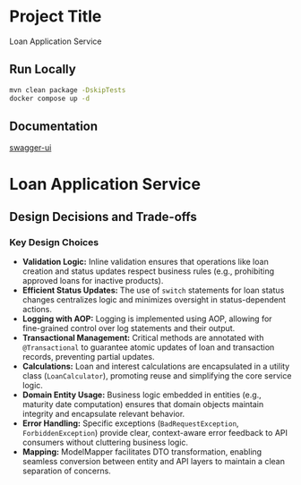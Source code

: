 
# Project Title
Loan Application Service


## Run Locally

```bash
mvn clean package -DskipTests
docker compose up -d 
```


## Documentation

[swagger-ui](http://localhost:8083/swagger-ui/index.html)



# Loan Application Service

## Design Decisions and Trade-offs

### Key Design Choices

- **Validation Logic:** Inline validation ensures that operations like loan creation and status updates respect business rules (e.g., prohibiting approved loans for inactive products).
- **Efficient Status Updates:** The use of `switch` statements for loan status changes centralizes logic and minimizes oversight in status-dependent actions.
- **Logging with AOP:** Logging is implemented using AOP, allowing for fine-grained control over log statements and their output.
- **Transactional Management:** Critical methods are annotated with `@Transactional` to guarantee atomic updates of loan and transaction records, preventing partial updates.
- **Calculations:** Loan and interest calculations are encapsulated in a utility class (`LoanCalculator`), promoting reuse and simplifying the core service logic.
- **Domain Entity Usage:** Business logic embedded in entities (e.g., maturity date computation) ensures that domain objects maintain integrity and encapsulate relevant behavior.
- **Error Handling:** Specific exceptions (`BadRequestException`, `ForbiddenException`) provide clear, context-aware error feedback to API consumers without cluttering business logic.
- **Mapping:** ModelMapper facilitates DTO transformation, enabling seamless conversion between entity and API layers to maintain a clean separation of concerns.